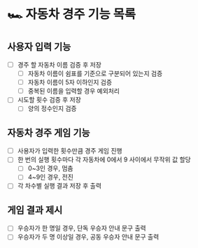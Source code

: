 # 🏎️ 자동차 경주 기능 목록

## 사용자 입력 기능

- [ ] 경주 할 자동차 이름 검증 후 저장
  - [ ] 자동차 이름이 쉼표를 기준으로 구분되어 있는지 검증
  - [ ] 자동차 이름이 5자 이하인지 검증
  - [ ] 중복된 이름을 입력할 경우 예외처리
- [ ] 시도할 횟수 검증 후 저장
  - [ ] 양의 정수인지 검증

## 자동차 경주 게임 기능

- [ ] 사용자가 입력한 횟수만큼 경주 게임 진행
- [ ] 한 번의 실행 횟수마다 각 자동차에 0에서 9 사이에서 무작위 값 할당
  - [ ] 0~3인 경우, 멈춤
  - [ ] 4~9인 경우, 전진
- [ ] 각 차수별 실행 결과 저장 후 출력

## 게임 결과 제시

- [ ] 우승자가 한 명일 경우, 단독 우승자 안내 문구 출력
- [ ] 우승자가 두 명 이상일 경우, 공동 우승자 안내 문구 출력